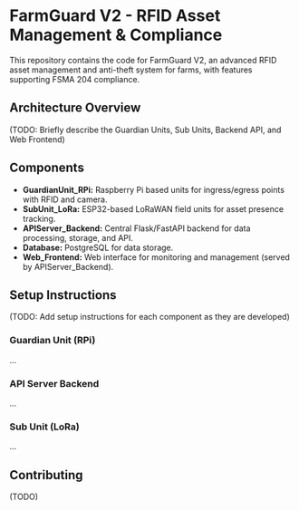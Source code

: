 # FarmGuard V2 - RFID Asset Management & Compliance

This repository contains the code for FarmGuard V2, an advanced RFID asset management and anti-theft system for farms, with features supporting FSMA 204 compliance.

## Architecture Overview

(TODO: Briefly describe the Guardian Units, Sub Units, Backend API, and Web Frontend)

## Components

*   **GuardianUnit_RPi:** Raspberry Pi based units for ingress/egress points with RFID and camera.
*   **SubUnit_LoRa:** ESP32-based LoRaWAN field units for asset presence tracking.
*   **APIServer_Backend:** Central Flask/FastAPI backend for data processing, storage, and API.
*   **Database:** PostgreSQL for data storage.
*   **Web_Frontend:** Web interface for monitoring and management (served by APIServer_Backend).

## Setup Instructions

(TODO: Add setup instructions for each component as they are developed)

### Guardian Unit (RPi)
...

### API Server Backend
...

### Sub Unit (LoRa)
...

## Contributing
(TODO)